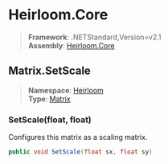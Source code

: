 # Heirloom.Core

> **Framework**: .NETStandard,Version=v2.1  
> **Assembly**: [Heirloom.Core][0]  

## Matrix.SetScale

> **Namespace**: [Heirloom][0]  
> **Type**: [Matrix][1]  

### SetScale(float, float)

Configures this matrix as a scaling matrix.

```cs
public void SetScale(float sx, float sy)
```

[0]: ../Heirloom.Core.md
[1]: Heirloom.Matrix.md
